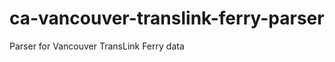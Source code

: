 ca-vancouver-translink-ferry-parser
===================================

Parser for Vancouver TransLink Ferry data
